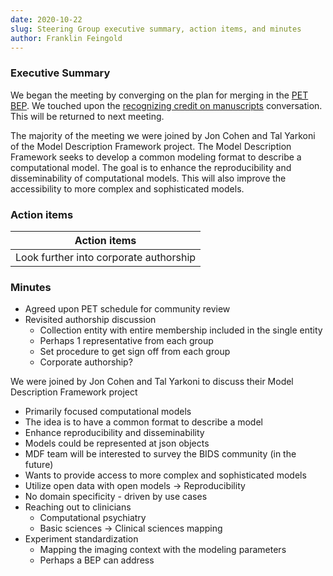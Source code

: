```yaml
---
date: 2020-10-22
slug: Steering Group executive summary, action items, and minutes
author: Franklin Feingold
---
```








### Executive Summary

We began the meeting by converging on the plan for merging in the [PET BEP](https://github.com/bids-standard/bids-specification/pull/633). We touched upon the [recognizing credit on manuscripts](https://github.com/bids-standard/bids-specification/issues/627) conversation. This will be returned to next meeting.

The majority of the meeting we were joined by Jon Cohen and Tal Yarkoni of the Model Description Framework project. The Model Description Framework seeks to develop a common modeling format to describe a computational model. The goal is to enhance the reproducibility and disseminability of computational models. This will also improve the accessibility to more complex and sophisticated models.

### Action items

| Action items |
| -------- |
| Look further into corporate authorship |

### Minutes

- Agreed upon PET schedule for community review
- Revisited authorship discussion
  - Collection entity with entire membership included in the single entity
  - Perhaps 1 representative from each group
  - Set procedure to get sign off from each group
  - Corporate authorship?

We were joined by Jon Cohen and Tal Yarkoni to discuss their Model Description Framework project
- Primarily focused computational models
- The idea is to have a common format to describe a model
- Enhance reproducibility and disseminability
- Models could be represented at json objects
- MDF team will be interested to survey the BIDS community (in the future)
- Wants to provide access to more complex and sophisticated models
- Utilize open data with open models -> Reproducibility
- No domain specificity - driven by use cases
- Reaching out to clinicians
  - Computational psychiatry
  - Basic sciences -> Clinical sciences mapping
- Experiment standardization
  - Mapping the imaging context with the modeling parameters
  - Perhaps a BEP can address
